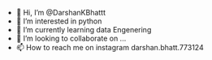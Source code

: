 - 👋 Hi, I’m @DarshanKBhattt
- 👀 I’m interested in python
- 🌱 I’m currently learning data Engenering
- 💞️ I’m looking to collaborate on ...
- 📫 How to reach me on instagram darshan.bhatt.773124

<!---
DarshanKBhattt/DarshanKBhattt is a ✨ special ✨ repository because its `README.md` (this file) appears on your GitHub profile.
You can click the Preview link to take a look at your changes.
--->
